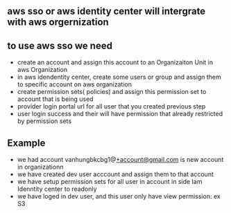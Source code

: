 ## aws sso or aws identity center will intergrate with aws orgernization
## to use aws sso we need 
- create an account and assign this account to an Organizaiton Unit in aws Organization
- in aws idendentity center, create some users or group and assign them to specific account on aws organization
- create permission sets( policies) and assign this permission set to account that is being used
- provider login portal url for all user that you created previous step
- user login success and their will have permission that already restricted by permission sets
## Example
- we had account vanhungbkcbg1@+account@gmail.com is new account in organizationn
- we have created dev user acccount and assign them to that account
- we have setup permission sets for all user in account in side Iam Idenntity center to readonly
- we have loged in dev user, and this user only have view permission: ex S3
